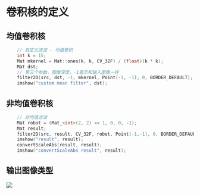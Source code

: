 # 卷积核的定义
## 均值卷积核

```c++
    // 自定义滤波 - 均值卷积
    int k = 15;
    Mat mkernel = Mat::ones(k, k, CV_32F) / (float)(k * k);
    Mat dst;
    // 第三个参数，图像深度，-1表示和输入图像一样
    filter2D(src, dst, -1, mkernel, Point(-1, -1), 0, BORDER_DEFAULT);
    imshow("custom mean filter", dst);
```

## 非均值卷积核

```c++
    // 非均值滤波
    Mat robot = (Mat_<int>(2, 2) << 1, 0, 0, -1);
    Mat result;
    filter2D(src, result, CV_32F, robot, Point(-1,-1), 0, BORDER_DEFAULT);
    imshow("result", result);
    convertScaleAbs(result, result);
    imshow("convertScaleAbs result", result);
```

## 输出图像类型
![](https://img2018.cnblogs.com/blog/1446249/202002/1446249-20200201205526526-838942032.png)
